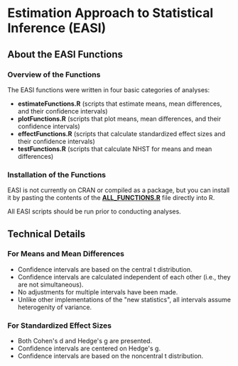 # Estimation Approach to Statistical Inference (EASI)

## About the EASI Functions

### Overview of the Functions

The EASI functions were written in four basic categories of analyses:
- **estimateFunctions.R** (scripts that estimate means, mean differences, and their confidence intervals)
- **plotFunctions.R** (scripts that plot means, mean differences, and their confidence intervals)
- **effectFunctions.R** (scripts that calculate standardized effect sizes and their confidence intervals)
- **testFunctions.R** (scripts that calculate NHST for means and mean differences)

### Installation of the Functions

EASI is not currently on CRAN or compiled as a package, but you can install it by pasting the contents of the [**ALL_FUNCTIONS.R**](./ALL_FUNCTIONS.R) file directly into R.

All EASI scripts should be run prior to conducting analyses. 

## Technical Details

### For Means and Mean Differences

- Confidence intervals are based on the central t distribution.
- Confidence intervals are calculated independent of each other (i.e., they are not simultaneous).
- No adjustments for multiple intervals have been made.
- Unlike other implementations of the "new statistics", all intervals assume heterogenity of variance.

### For Standardized Effect Sizes

- Both Cohen's d and Hedge's g are presented.
- Confidence intervals are centered on Hedge's g.
- Confidence intervals are based on the noncentral t distribution.
